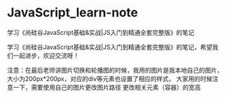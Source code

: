 # JavaScript_learn-note
学习《尚硅谷JavaScript基础&amp;实战|JS入门到精通全套完整版》的笔记

学习《尚硅谷JavaScript基础&amp;实战|JS入门到精通全套完整版》的笔记，希望我们一起进步，欢迎交流呀！

注意：在最后老师讲图片切换和轮播图的时候，我用的图片是我本地自己的图片，大小为200px*200px，对应的div等元素也设置了相应的样式，
      大家用的时候注意一下，需要使用自己的图片更改图片路径
      更改相关元素（容器）的宽高
